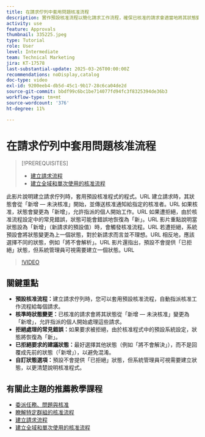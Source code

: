 ```yaml
---
title: 在請求佇列中套用問題核准流程
description: 實作預設核准流程以簡化請求工作流程，確保已核准的請求會適當地將其狀態變更為「新增」。 選取狀態變更為「無法解決」以解決拒絕請求的混淆。
activity: use
feature: Approvals
thumbnail: 335225.jpeg
type: Tutorial
role: User
level: Intermediate
team: Technical Marketing
jira: KT-17578
last-substantial-update: 2025-03-26T00:00:00Z
recommendations: noDisplay,catalog
doc-type: video
exl-id: 9200eeb4-db5d-45c1-9b17-28c6ca04de2d
source-git-commit: bbdf99c6bc1be714077fd94fc3f8325394de36b3
workflow-type: tm+mt
source-wordcount: '376'
ht-degree: 11%

---
```


# 在請求佇列中套用問題核准流程

>[!PREREQUISITES]
>
>* [建立請求流程](https://experienceleague.adobe.com/zh-hant/docs/workfront-learn/tutorials-workfront/manage-work/request-queues/create-a-request-flow)
>* [建立全域和單次使用的核准流程](https://experienceleague.adobe.com/zh-hant/docs/workfront-learn/tutorials-workfront/manage-work/approval-processes-and-milestone-paths/create-a-single-use-approval-process)


此影片說明建立請求佇列時，套用預設核准程式的程式。&#x200B;URL 建立請求時，其狀態會從「新增 — 未決核准」開始，並傳送核准通知給指定的核准者。&#x200B;URL 如果核准，狀態會變更為「新增」，允許指派的個人開始工作。&#x200B;URL 如果遭拒絕，由於核准流程設定中的常見錯誤，狀態可能會錯誤地恢復為「新」。&#x200B;URL
影片重點說明當狀態設為「新增」（新請求的預設值）時，會觸發核准流程。&#x200B;URL 若遭拒絕，系統預設會將狀態變更為上一個狀態，對於新請求而言並不理想。&#x200B;URL 相反地，應該選擇不同的狀態，例如「將不會解析」。&#x200B;URL 影片還指出，預設不會提供「已拒絕」狀態，但系統管理員可視需要建立一個狀態。&#x200B;URL

>[!VIDEO](https://video.tv.adobe.com/v/3455035/?quality=12&learn=on&enablevpops=1&captions=chi_hant)

## 關鍵重點

* **預設核准流程：**&#x200B;建立請求佇列時，您可以套用預設核准流程，自動指派核准工作流程給每個請求。
* **核準時狀態變更：**&#x200B;已核准的請求會將其狀態從「新增 — 未決核准」變更為「新增」，允許指派的個人開始處理這些請求。
* **拒絕處理的常見錯誤：**&#x200B;如果要求被拒絕，由於核准程式中的預設系統設定，狀態將恢復為「新」。
* **已拒絕要求的建議狀態：**&#x200B;最好選擇其他狀態（例如「將不會解決」），而不是回覆成先前的狀態（「新增」），以避免混淆。
* **自訂狀態選項：**&#x200B;預設不會提供「已拒絕」狀態，但系統管理員可視需要建立狀態，以更清楚說明核准程式。


## 有關此主題的推薦教學課程

* [委派任務、問題與核准](/help/manage-work/approval-processes-and-milestone-paths/delegate-approvals.md)
* [瞭解特定群組的核准流程](/help/administration-and-setup/approval-processes-and-milestone-paths/group-specific-approval-processes.md)
* [建立請求流程](/help/manage-work/request-queues/create-a-request-flow.md)
* [建立全域和單次使用的核准流程](https://experienceleague.adobe.com/zh-hant/docs/workfront-learn/tutorials-workfront/manage-work/approval-processes-and-milestone-paths/create-a-single-use-approval-process)
